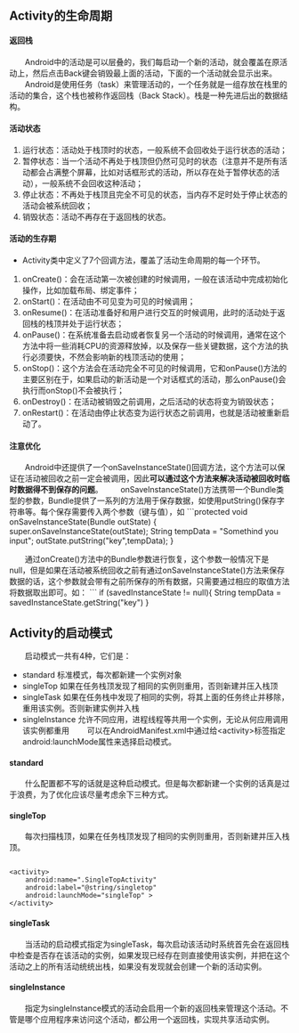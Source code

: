 ## Activity的生命周期

#### 返回栈
&ensp;&ensp;&ensp;&ensp;Android中的活动是可以层叠的，我们每启动一个新的活动，就会覆盖在原活动上，然后点击Back键会销毁最上面的活动，下面的一个活动就会显示出来。
&ensp;&ensp;&ensp;&ensp;Android是使用任务（task）来管理活动的，一个任务就是一组存放在栈里的活动的集合，这个栈也被称作返回栈（Back Stack）。栈是一种先进后出的数据结构。

#### 活动状态
1. 运行状态：活动处于栈顶时的状态，一般系统不会回收处于运行状态的活动；
2. 暂停状态：当一个活动不再处于栈顶但仍然可见时的状态（注意并不是所有活动都会占满整个屏幕，比如对话框形式的活动，所以存在处于暂停状态的活动），一般系统不会回收这种活动；
3. 停止状态：不再处于栈顶且完全不可见的状态，当内存不足时处于停止状态的活动会被系统回收；
4. 销毁状态：活动不再存在于返回栈的状态。

#### 活动的生存期
+  Activity类中定义了7个回调方法，覆盖了活动生命周期的每一个环节。

1. onCreate()：会在活动第一次被创建的时候调用，一般在该活动中完成初始化操作，比如加载布局、绑定事件；
2. onStart()：在活动由不可见变为可见的时候调用；
3. onResume()：在活动准备好和用户进行交互的时候调用，此时的活动处于返回栈的栈顶并处于运行状态；
4. onPause()：在系统准备去启动或者恢复另一个活动的时候调用，通常在这个方法中将一些消耗CPU的资源释放掉，以及保存一些关键数据，这个方法的执行必须要快，不然会影响新的栈顶活动的使用；
5. onStop()：这个方法会在活动完全不可见的时候调用，它和onPause()方法的主要区别在于，如果启动的新活动是一个对话框式的活动，那么onPause()会执行而onStop()不会被执行；
6. onDestroy()：在活动被销毁之前调用，之后活动的状态将变为销毁状态；
7. onRestart()：在活动由停止状态变为运行状态之前调用，也就是活动被重新启动了。

#### 注意优化
&ensp;&ensp;&ensp;&ensp;Android中还提供了一个onSaveInstanceState()回调方法，这个方法可以保证在活动被回收之前一定会被调用，因此**可以通过这个方法来解决活动被回收时临时数据得不到保存的问题**。
&ensp;&ensp;&ensp;&ensp;onSaveInstanceState()方法携带一个Bundle类型的参数，Bundle提供了一系列的方法用于保存数据，如使用putString()保存字符串等。每个保存需要传入两个参数（键与值），如
	```protected void onSaveInstanceState(Bundle outState) {
        super.onSaveInstanceState(outState);
        String tempData = "Somethind you input";
        outState.putString("key",tempData);
    }

&ensp;&ensp;&ensp;&ensp;通过onCreate()方法中的Bundle参数进行恢复，这个参数一般情况下是null，但是如果在活动被系统回收之前有通过onSaveInstanceState()方法来保存数据的话，这个参数就会带有之前所保存的所有数据，只需要通过相应的取值方法将数据取出即可。如：
 	 ``` if (savedInstanceState != null){
            String tempData = savedInstanceState.getString("key")
        }

## Activity的启动模式
&ensp;&ensp;&ensp;&ensp;启动模式一共有4种，它们是：
+ standard 标准模式，每次都新建一个实例对象
+ singleTop 如果在任务栈顶发现了相同的实例则重用，否则新建并压入栈顶
+ singleTask 如果在任务栈中发现了相同的实例，将其上面的任务终止并移除，重用该实例。否则新建实例并入栈
+ singleInstance 允许不同应用，进程线程等共用一个实例，无论从何应用调用该实例都重用
&ensp;&ensp;&ensp;&ensp;可以在AndroidManifest.xml中通过给&lt;activity&gt;标签指定android:launchMode属性来选择启动模式。

#### **standard**

&ensp;&ensp;&ensp;&ensp;什么配置都不写的话就是这种启动模式。但是每次都新建一个实例的话真是过于浪费，为了优化应该尽量考虑余下三种方式。
#### **singleTop**
&ensp;&ensp;&ensp;&ensp;每次扫描栈顶，如果在任务栈顶发现了相同的实例则重用，否则新建并压入栈顶。

<pre><code>
&lt;activity&gt;
    android:name=".SingleTopActivity"
    android:label="@string/singletop"
    android:launchMode="singleTop" >
&lt;/activity>
</code></pre>
#### **singleTask**

&ensp;&ensp;&ensp;&ensp;当活动的启动模式指定为singleTask，每次启动该活动时系统首先会在返回栈中检查是否存在该活动的实例，如果发现已经存在则直接使用该实例，并把在这个活动之上的所有活动统统出栈，如果没有发现就会创建一个新的活动实例。
#### **singleInstance**

&ensp;&ensp;&ensp;&ensp;指定为singleInstance模式的活动会启用一个新的返回栈来管理这个活动。不管是哪个应用程序来访问这个活动，都公用一个返回栈，实现共享活动实例。

